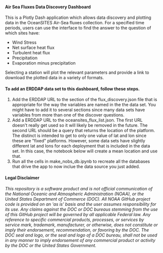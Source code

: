 #### Air Sea Fluxes Data Discovery Dashboard

This is a Plotly Dash application which allows data discovery and plotting
data in the OceanSITES Air-Sea fluxes collection. For a specified time periods,
users can use the interface to
find the answer to the question of which sites have:

- Wind Stress
- Net surface heat flux
- Turbulent heat flux
- Precipitation
- Evaporation minus precipitation

Selecting a station will plot the relevant parameters and provide a link to 
download the plotted data in a variety of formats.

#### To add an ERDDAP data set to this dashboard, follow these steps.

1. Add the ERDDAP URL to the section of the flux_discovery.json file that is appropriate for the way the variables are named in the the data set. You might have to add it to several sections since many data sets have variables from more than one of the discover questions.
1. Add a ERDDAP URL to the oceansites_flux_list.json. The first URL doesn't really get used so it will likely be removed in the future. The second URL should be a query that returns the location of the platform. The distinct is intended to get to only one value of lat and lon since these are "fixed" platforms. However, some data sets have slightly different lat and lons for each deployment that is included in the data set. In this case, the notebook below will create a mean location and use that.
1. Run all the cells in make_nobs_db.ipynb to recreate all the databases that drive the app to now inclue the data source you just added.

#### Legal Disclaimer
*This repository is a software product and is not official communication
of the National Oceanic and Atmospheric Administration (NOAA), or the
United States Department of Commerce (DOC).  All NOAA GitHub project
code is provided on an 'as is' basis and the user assumes responsibility
for its use.  Any claims against the DOC or DOC bureaus stemming from
the use of this GitHub project will be governed by all applicable Federal
law.  Any reference to specific commercial products, processes, or services
by service mark, trademark, manufacturer, or otherwise, does not constitute
or imply their endorsement, recommendation, or favoring by the DOC.
The DOC seal and logo, or the seal and logo of a DOC bureau, shall not
be used in any manner to imply endorsement of any commercial product
or activity by the DOC or the United States Government.*
